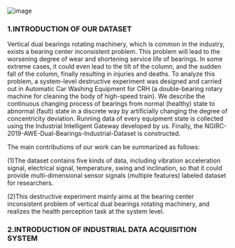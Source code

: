 ![image](https://github.com/amo3315/ML/blob/master/Dataset/%E5%AE%9E%E9%AA%8C%E5%AE%A4logo.png?raw=true)
### 1.INTRODUCTION OF OUR DATASET
Vertical dual bearings rotating machinery, which is common in the industry, exists a bearing center inconsistent problem. This problem will lead to the worsening degree of wear and shortening service life of bearings. In some extreme cases, it could even lead to the tilt of the column, and the sudden fall of the column, finally resulting in injuries and deaths. To analyze this problem, a system-level destructive experiment was designed and carried out in Automatic Car Washing Equipment for CRH (a double-bearing rotary machine for cleaning the body of high-speed train). We describe the continuous changing process of bearings from normal (healthy) state to abnormal (fault) state in a discrete way by artificially changing the degree of concentricity deviation. Running data of every equipment state is collected using the Industrial Intelligent Gateway developed by us. Finally, the NGIRC-2019-AWE-Dual-Bearings-Industrial-Dataset is constructed. 

The main contributions of our work can be summarized as follows:

(1)The dataset contains five kinds of data, including vibration acceleration signal, electrical signal, temperature, swing and inclination, so that it could provide multi-dimensional sensor signals (multiple features) labeled dataset for researchers. 

(2)This destructive experiment mainly aims at the bearing center inconsistent problem of vertical dual bearings rotating machinery, and realizes the health perception task at the system level. 

### 2.INTRODUCTION OF INDUSTRIAL DATA ACQUISITION SYSTEM
